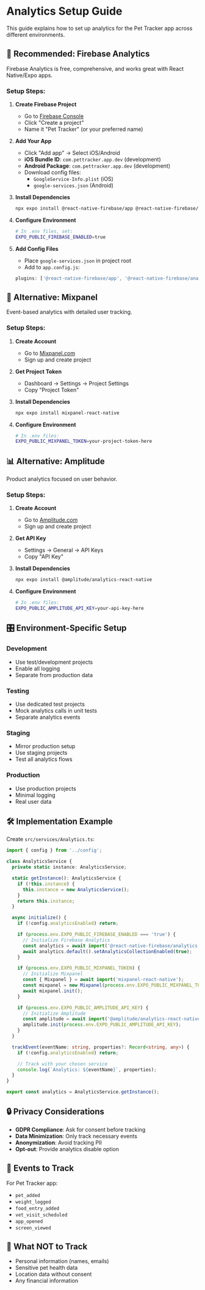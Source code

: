 # Analytics Setup Guide

This guide explains how to set up analytics for the Pet Tracker app across different environments.

## 🎯 **Recommended: Firebase Analytics**

Firebase Analytics is free, comprehensive, and works great with React Native/Expo apps.

### Setup Steps:

1. **Create Firebase Project**
   - Go to [Firebase Console](https://console.firebase.google.com/)
   - Click "Create a project"
   - Name it "Pet Tracker" (or your preferred name)

2. **Add Your App**
   - Click "Add app" → Select iOS/Android
   - **iOS Bundle ID**: `com.pettracker.app.dev` (development)
   - **Android Package**: `com.pettracker.app.dev` (development)
   - Download config files:
     - `GoogleService-Info.plist` (iOS)
     - `google-services.json` (Android)

3. **Install Dependencies**

   ```bash
   npx expo install @react-native-firebase/app @react-native-firebase/analytics
   ```

4. **Configure Environment**

   ```bash
   # In .env files, set:
   EXPO_PUBLIC_FIREBASE_ENABLED=true
   ```

5. **Add Config Files**
   - Place `google-services.json` in project root
   - Add to `app.config.js`:
   ```javascript
   plugins: ['@react-native-firebase/app', '@react-native-firebase/analytics'];
   ```

## 🔄 **Alternative: Mixpanel**

Event-based analytics with detailed user tracking.

### Setup Steps:

1. **Create Account**
   - Go to [Mixpanel.com](https://mixpanel.com/)
   - Sign up and create project

2. **Get Project Token**
   - Dashboard → Settings → Project Settings
   - Copy "Project Token"

3. **Install Dependencies**

   ```bash
   npx expo install mixpanel-react-native
   ```

4. **Configure Environment**
   ```bash
   # In .env files:
   EXPO_PUBLIC_MIXPANEL_TOKEN=your-project-token-here
   ```

## 📊 **Alternative: Amplitude**

Product analytics focused on user behavior.

### Setup Steps:

1. **Create Account**
   - Go to [Amplitude.com](https://amplitude.com/)
   - Sign up and create project

2. **Get API Key**
   - Settings → General → API Keys
   - Copy "API Key"

3. **Install Dependencies**

   ```bash
   npx expo install @amplitude/analytics-react-native
   ```

4. **Configure Environment**
   ```bash
   # In .env files:
   EXPO_PUBLIC_AMPLITUDE_API_KEY=your-api-key-here
   ```

## 🎛 **Environment-Specific Setup**

### Development

- Use test/development projects
- Enable all logging
- Separate from production data

### Testing

- Use dedicated test projects
- Mock analytics calls in unit tests
- Separate analytics events

### Staging

- Mirror production setup
- Use staging projects
- Test all analytics flows

### Production

- Use production projects
- Minimal logging
- Real user data

## 🛠 **Implementation Example**

Create `src/services/Analytics.ts`:

```typescript
import { config } from '../config';

class AnalyticsService {
  private static instance: AnalyticsService;

  static getInstance(): AnalyticsService {
    if (!this.instance) {
      this.instance = new AnalyticsService();
    }
    return this.instance;
  }

  async initialize() {
    if (!config.analyticsEnabled) return;

    if (process.env.EXPO_PUBLIC_FIREBASE_ENABLED === 'true') {
      // Initialize Firebase Analytics
      const analytics = await import('@react-native-firebase/analytics');
      await analytics.default().setAnalyticsCollectionEnabled(true);
    }

    if (process.env.EXPO_PUBLIC_MIXPANEL_TOKEN) {
      // Initialize Mixpanel
      const { Mixpanel } = await import('mixpanel-react-native');
      const mixpanel = new Mixpanel(process.env.EXPO_PUBLIC_MIXPANEL_TOKEN);
      await mixpanel.init();
    }

    if (process.env.EXPO_PUBLIC_AMPLITUDE_API_KEY) {
      // Initialize Amplitude
      const amplitude = await import('@amplitude/analytics-react-native');
      amplitude.init(process.env.EXPO_PUBLIC_AMPLITUDE_API_KEY);
    }
  }

  trackEvent(eventName: string, properties?: Record<string, any>) {
    if (!config.analyticsEnabled) return;

    // Track with your chosen service
    console.log(`Analytics: ${eventName}`, properties);
  }
}

export const analytics = AnalyticsService.getInstance();
```

## 🔒 **Privacy Considerations**

- **GDPR Compliance**: Ask for consent before tracking
- **Data Minimization**: Only track necessary events
- **Anonymization**: Avoid tracking PII
- **Opt-out**: Provide analytics disable option

## 📱 **Events to Track**

For Pet Tracker app:

- `pet_added`
- `weight_logged`
- `food_entry_added`
- `vet_visit_scheduled`
- `app_opened`
- `screen_viewed`

## 🚫 **What NOT to Track**

- Personal information (names, emails)
- Sensitive pet health data
- Location data without consent
- Any financial information
